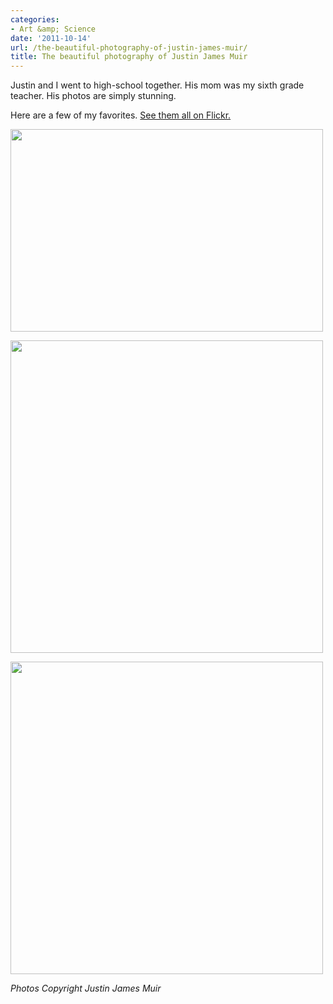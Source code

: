```yaml
---
categories:
- Art &amp; Science
date: '2011-10-14'
url: /the-beautiful-photography-of-justin-james-muir/
title: The beautiful photography of Justin James Muir
---
```


Justin and I went to high-school together. His mom was my sixth grade teacher. His photos are simply stunning.

Here are a few of my favorites. <a href="http://www.flickr.com/photos/whatladder/">See them all on Flickr.</a>

<a href="http://www.flickr.com/photos/whatladder/5340471803/in/photostream"><img alt="" src="http://farm6.static.flickr.com/5122/5340471803_9cf2086df8.jpg" title="Sour vs. Sweet" class="aligncenter" width="500" height="324" /></a>

<a href="http://www.flickr.com/photos/whatladder/5411747391/in/photostream"><img alt="" src="http://farm5.static.flickr.com/4134/5411747391_228b563617.jpg" title="Grow your own vegetables" class="aligncenter" width="500" height="500" /></a>

<a href="http://www.flickr.com/photos/whatladder/5518019284/in/photostream"><img alt="" src="http://farm6.static.flickr.com/5139/5518019284_16eaf18312.jpg" title="Sandwich Monster!" class="aligncenter" width="500" height="500" /></a>

<em>Photos Copyright Justin James Muir</em>